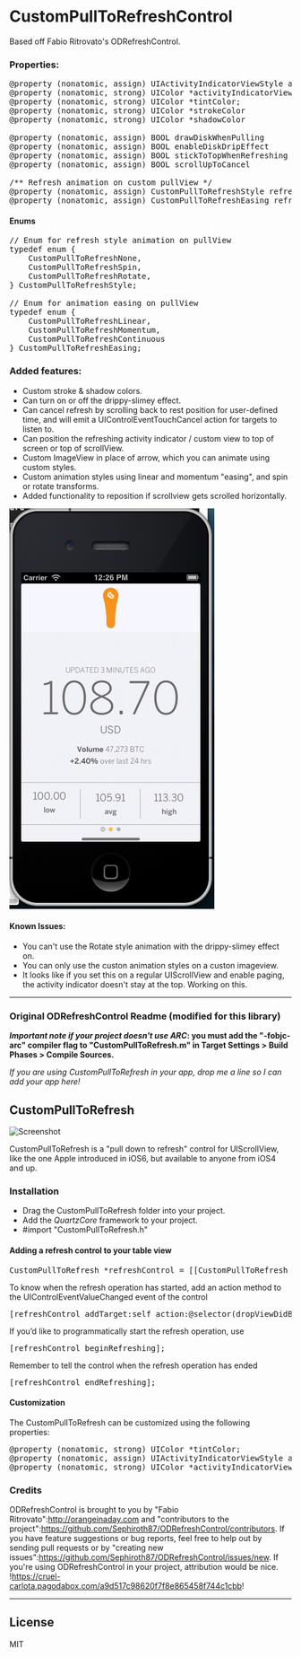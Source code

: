 # CustomPullToRefreshControl

Based off Fabio Ritrovato's ODRefreshControl.

### Properties:

<pre>
@property (nonatomic, assign) UIActivityIndicatorViewStyle activityIndicatorViewStyle;
@property (nonatomic, strong) UIColor *activityIndicatorViewColor; // iOS5 or more
@property (nonatomic, strong) UIColor *tintColor;
@property (nonatomic, strong) UIColor *strokeColor
@property (nonatomic, strong) UIColor *shadowColor

@property (nonatomic, assign) BOOL drawDiskWhenPulling
@property (nonatomic, assign) BOOL enableDiskDripEffect
@property (nonatomic, assign) BOOL stickToTopWhenRefreshing
@property (nonatomic, assign) BOOL scrollUpToCancel

/** Refresh animation on custom pullView */
@property (nonatomic, assign) CustomPullToRefreshStyle refreshStyle;
@property (nonatomic, assign) CustomPullToRefreshEasing refreshEasing;
</pre>


#### Enums

<pre>
// Enum for refresh style animation on pullView
typedef enum {
	CustomPullToRefreshNone,
	CustomPullToRefreshSpin,
	CustomPullToRefreshRotate,
} CustomPullToRefreshStyle;

// Enum for animation easing on pullView
typedef enum {
	CustomPullToRefreshLinear,
	CustomPullToRefreshMomentum,
	CustomPullToRefreshContinuous
} CustomPullToRefreshEasing;
</pre>


### Added features:

 * Custom stroke & shadow colors.
 * Can turn on or off the drippy-slimey effect.
 * Can cancel refresh by scrolling back to rest position for user-defined time,
   and will emit a UIControlEventTouchCancel action for targets to listen to.
 * Can position the refreshing activity indicator / custom view to top of screen
   or top of scrollView.
 * Custom ImageView in place of arrow, which you can animate using custom styles.
 * Custom animation styles using linear and momentum "easing", and spin or rotate transforms.
 * Added functionality to reposition if scrollview gets scrolled horizontally.

![Enhancements](/screenshot.png "Enhancements")


#### Known Issues:

 * You can't use the Rotate style animation with the drippy-slimey effect on.
 * You can only use the custon animation styles on a custon imageview.
 * It looks like if you set this on a regular UIScrollView and enable paging, the activity indicator doesn't stay at the top. Working on this.


-----------------------
### Original ODRefreshControl Readme (modified for this library)

__*Important note if your project doesn't use ARC*: you must add the "-fobjc-arc" compiler flag to "CustomPullToRefresh.m" in Target Settings > Build Phases > Compile Sources.__

*If you are using CustomPullToRefresh in your app, drop me a line so I can add your app here!*

## CustomPullToRefresh

![Screenshot](http://www.orangeinaday.com/img/ODRefreshControl.jpg "ODRefresh")

CustomPullToRefresh is a "pull down to refresh" control for UIScrollView, like the one Apple introduced in iOS6, but available to anyone from iOS4 and up.

### Installation

* Drag the CustomPullToRefresh folder into your project.
* Add the *QuartzCore* framework to your project.
* #import "CustomPullToRefresh.h"

#### Adding a refresh control to your table view

<pre>
CustomPullToRefresh *refreshControl = [[CustomPullToRefresh alloc] initInScrollView:self.scrollView];
</pre>

To know when the refresh operation has started, add an action method to the UIControlEventValueChanged event of the control

<pre>
[refreshControl addTarget:self action:@selector(dropViewDidBeginRefreshing:) forControlEvents:UIControlEventValueChanged];
</pre>

If you’d like to programmatically start the refresh operation, use

<pre>
[refreshControl beginRefreshing];
</pre>

Remember to tell the control when the refresh operation has ended

<pre>
[refreshControl endRefreshing];
</pre>

#### Customization

The CustomPullToRefresh can be customized using the following properties:

<pre>
@property (nonatomic, strong) UIColor *tintColor;
@property (nonatomic, assign) UIActivityIndicatorViewStyle activityIndicatorViewStyle;
@property (nonatomic, strong) UIColor *activityIndicatorViewColor; // iOS5 or more
</pre>

### Credits

ODRefreshControl is brought to you by "Fabio Ritrovato":http://orangeinaday.com and "contributors to the project":https://github.com/Sephiroth87/ODRefreshControl/contributors. If you have feature suggestions or bug reports, feel free to help out by sending pull requests or by "creating new issues":https://github.com/Sephiroth87/ODRefreshControl/issues/new. If you're using ODRefreshControl in your project, attribution would be nice.
!https://cruel-carlota.pagodabox.com/a9d517c98620f7f8e865458f744c1cbb!


------------------------------------
## License
MIT
